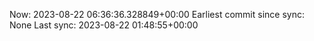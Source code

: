 Now: 2023-08-22 06:36:36.328849+00:00 Earliest commit since sync: None Last sync: 2023-08-22 01:48:55+00:00
